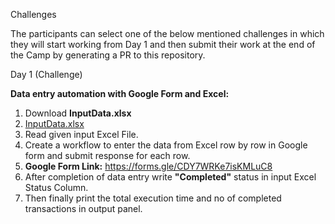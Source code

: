 Challenges

The participants can select one of the below mentioned challenges in which they will start working from Day 1 and then submit their work at the end of the Camp by generating a PR to this repository.

Day 1 (Challenge)

**Data entry automation with Google Form and Excel:**
1. Download **InputData.xlsx**
2. [InputData.xlsx](https://github.com/incubateind/idtcrpaDay2/files/6326484/InputData.xlsx)
3. Read given input Excel File. 
4. Create a workflow to enter the data from Excel row by row in Google form and submit response for each row.
5. **Google Form Link:** https://forms.gle/CDY7WRKe7isKMLuC8
6. After completion of data entry write **"Completed"** status in input Excel Status Column.
7. Then finally print the total execution time and no of completed transactions in output panel.
